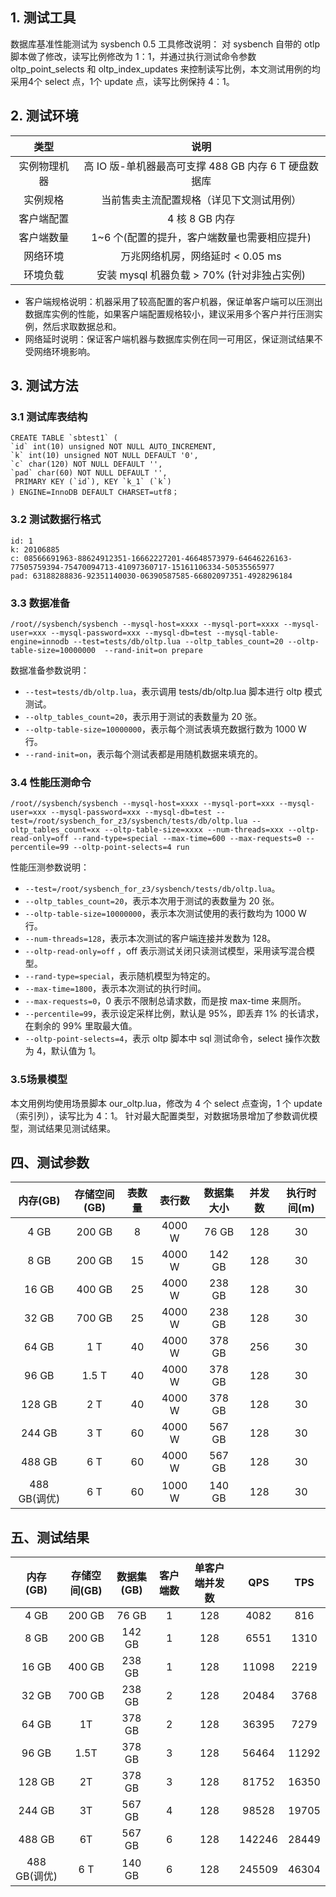 ## 1. 测试工具
数据库基准性能测试为 sysbench 0.5
工具修改说明：
对 sysbench 自带的 otlp 脚本做了修改，读写比例修改为 1：1，并通过执行测试命令参数 oltp_point_selects 和 oltp_index_updates 来控制读写比例，本文测试用例的均采用4个 select 点，1个 update 点，读写比例保持 4：1。

## 2. 测试环境

|类型|说明|
|:--:|:--:|
|实例物理机器|高 IO 版-单机器最高可支撑 488 GB 内存 6 T 硬盘数据库|
|实例规格|当前售卖主流配置规格（详见下文测试用例）|
|客户端配置| 4 核 8 GB 内存|
|客户端数量|1~6 个(配置的提升，客户端数量也需要相应提升)|
|网络环境|万兆网络机房，网络延时 < 0.05 ms|
|环境负载|安装 mysql 机器负载 > 70% (针对非独占实例)|

* 客户端规格说明：机器采用了较高配置的客户机器，保证单客户端可以压测出数据库实例的性能，如果客户端配置规格较小，建议采用多个客户并行压测实例，然后求取数据总和。
* 网络延时说明：保证客户端机器与数据库实例在同一可用区，保证测试结果不受网络环境影响。

## 3. 测试方法
### 3.1 测试库表结构

```
CREATE TABLE `sbtest1` ( 
`id` int(10) unsigned NOT NULL AUTO_INCREMENT, 
`k` int(10) unsigned NOT NULL DEFAULT '0', 
`c` char(120) NOT NULL DEFAULT '', 
`pad` char(60) NOT NULL DEFAULT '',
 PRIMARY KEY (`id`), KEY `k_1` (`k`) 
) ENGINE=InnoDB DEFAULT CHARSET=utf8；
```

### 3.2 测试数据行格式

```
id: 1
k: 20106885
c: 08566691963-88624912351-16662227201-46648573979-64646226163-77505759394-75470094713-41097360717-15161106334-50535565977
pad: 63188288836-92351140030-06390587585-66802097351-4928296184
```


### 3.3 数据准备

```
/root//sysbench/sysbench --mysql-host=xxxx --mysql-port=xxxx --mysql-user=xxx --mysql-password=xxx --mysql-db=test --mysql-table-engine=innodb --test=tests/db/oltp.lua --oltp_tables_count=20 --oltp-table-size=10000000  --rand-init=on prepare
```

数据准备参数说明：
- `--test=tests/db/oltp.lua`，表示调用 tests/db/oltp.lua 脚本进行 oltp 模式测试。
- `--oltp_tables_count=20`，表示用于测试的表数量为 20 张。
- `--oltp-table-size=10000000`，表示每个测试表填充数据行数为 1000 W 行。
- `--rand-init=on`，表示每个测试表都是用随机数据来填充的。
   

### 3.4 性能压测命令
```
/root//sysbench/sysbench --mysql-host=xxxx --mysql-port=xxx --mysql-user=xxx --mysql-password=xxx --mysql-db=test --test=/root/sysbench_for_z3/sysbench/tests/db/oltp.lua --oltp_tables_count=xx --oltp-table-size=xxxx --num-threads=xxx --oltp-read-only=off --rand-type=special --max-time=600 --max-requests=0 --percentile=99 --oltp-point-selects=4 run
```

 性能压测参数说明：
- `--test=/root/sysbench_for_z3/sysbench/tests/db/oltp.lua`。
- `--oltp_tables_count=20`，表示本次用于测试的表数量为 20 张。
- `--oltp-table-size=10000000`，表示本次测试使用的表行数均为 1000 W 行。
- `--num-threads=128`，表示本次测试的客户端连接并发数为 128。
- `--oltp-read-only=off` ，off 表示测试关闭只读测试模型，采用读写混合模型。
- `--rand-type=special`，表示随机模型为特定的。
- `--max-time=1800`，表示本次测试的执行时间。
- `--max-requests=0`，0 表示不限制总请求数，而是按 max-time 来厕所。
- `--percentile=99`，表示设定采样比例，默认是 95%，即丢弃 1% 的长请求，在剩余的 99% 里取最大值。
- `--oltp-point-selects=4`，表示 oltp 脚本中 sql 测试命令，select 操作次数为 4，默认值为 1。

### 3.5场景模型

本文用例均使用场景脚本 our_oltp.lua，修改为 4 个 select 点查询，1 个 update （索引列），读写比为 4：1。
针对最大配置类型，对数据场景增加了参数调优模型，测试结果见测试结果。

## 四、测试参数
|内存(GB)|存储空间(GB)|表数量|表行数|数据集大小|并发数|执行时间(m)|
|:--:|:--:|:--:|:--:|:--:|:--:|:--:|
|4 GB|200 GB|8|4000 W|76 GB|128|30|
|8 GB|200 GB|15|4000 W|142 GB|128|30|
|16 GB|400 GB|25|4000 W|238 GB|128|30|
|32 GB|700 GB|25|4000 W|238 GB|128|30|
|64 GB|1 T|40|4000 W|378 GB|256|30|
|96 GB|1.5 T|40|4000 W|378 GB|128|30|
|128 GB|2 T|40|4000 W|378 GB|128|30|
|244 GB|3 T|60|4000 W|567 GB|128|30|
|488 GB|6 T|60|4000 W|567 GB|128|30|
|488 GB(调优)|6 T|60|1000 W|140 GB|128|30|

## 五、测试结果
|内存(GB)|存储空间(GB)|数据集(GB)|客户端数|单客户端并发数|QPS|TPS|
|:--:|:--:|:--:|:--:|:--:|:--:|:--:|
|4 GB|200 GB|76 GB|1|128|4082|816|
|8 GB|200 GB|142 GB|1|128|6551|1310|
|16 GB|400 GB|238 GB|1|128|11098|2219|
|32 GB|700 GB|238 GB|2|128|20484|3768|
|64 GB|1T|378 GB|2|128|36395|7279|
|96 GB|1.5T|378 GB|3|128|56464|11292|
|128 GB|2T|378 GB|3|128|81752|16350|
|244 GB|3T|567 GB|4|128|98528|19705|
|488 GB|6T|567 GB|6|128|142246|28449|
|488 GB(调优)|6 T|140 GB|6|128|245509|46304|
